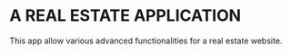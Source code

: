 # A REAL ESTATE APPLICATION

This app allow various advanced functionalities for a real estate website.
